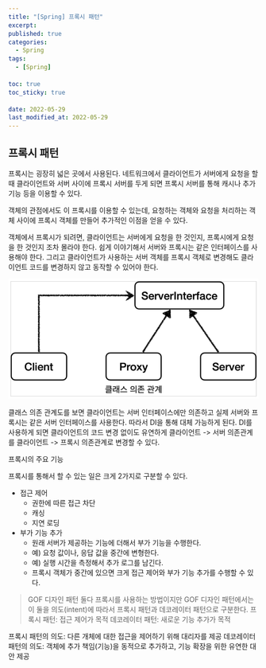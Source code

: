 ```yaml
---
title: "[Spring] 프록시 패턴"
excerpt:
published: true
categories:
  - Spring
tags:
  - [Spring]

toc: true
toc_sticky: true

date: 2022-05-29
last_modified_at: 2022-05-29
---
```


## 프록시 패턴

프록시는 굉장히 넓은 곳에서 사용된다. 네트워크에서 클라이언트가 서버에게 요청을 할 때 클라이언트와 서버 사이에 프록시 서버를 두게 되면 프록시 서버를 통해 캐시나 추가 기능 등을 이용할 수 있다.

객체의 관점에서도 이 프록시를 이용할 수 있는데, 요청하는 객체와 요청을 처리하는 객체 사이에 프록시 객체를 만들어 추가적인 이점을 얻을 수 있다.

객체에서 프록시가 되려면, 클라이언트는 서버에게 요청을 한 것인지, 프록시에게 요청을 한 것인지 조차 몰라야 한다.
쉽게 이야기해서 서버와 프록시는 같은 인터페이스를 사용해야 한다. 그리고 클라이언트가 사용하는 서버 객체를 프록시 객체로 변경해도 클라이언트 코드를 변경하지 않고 동작할 수 있어야 한다.

![proxy1](../../images/proxy1.PNG)

클래스 의존 관계도를 보면 클라이언트는 서버 인터페이스에만 의존하고 실제 서버와 프록시는 같은 서버 인터페이스를 사용한다. 따라서 DI을 통해 대체 가능하게 된다.
DI를 사용하게 되면 클라이언트의 코드 변경 없이도 유연하게 클라이언트 -> 서버 의존관계를 클라이언트 -> 프록시 의존관계로 변경할 수 있다.

프록시의 주요 기능

프록시를 통해서 할 수 있는 일은 크게 2가지로 구분할 수 있다.

- 접근 제어
  - 권한에 따른 접근 차단
  - 캐싱
  - 지연 로딩
- 부가 기능 추가
  - 원래 서버가 제공하는 기능에 더해서 부가 기능을 수행한다.
  - 예) 요청 값이나, 응답 값을 중간에 변형한다.
  - 예) 실행 시간을 측정해서 추가 로그를 남긴다.
  - 프록시 객체가 중간에 있으면 크게 접근 제어와 부가 기능 추가를 수행할 수 있다.

> GOF 디자인 패턴
> 둘다 프록시를 사용하는 방법이지만 GOF 디자인 패턴에서는 이 둘을 의도(intent)에 따라서 프록시 패턴과 데코레이터 패턴으로 구분한다.
> 프록시 패턴: 접근 제어가 목적
> 데코레이터 패턴: 새로운 기능 추가가 목적

프록시 패턴의 의도: 다른 개체에 대한 접근을 제어하기 위해 대리자를 제공
데코레이터 패턴의 의도: 객체에 추가 책임(기능)을 동적으로 추가하고, 기능 확장을 위한 유연한 대안 제공

<script src="https://utteranc.es/client.js"
        repo="chojs23/comments"
        issue-term="pathname"
        theme="github-dark"
        crossorigin="anonymous"
        async>
</script>
